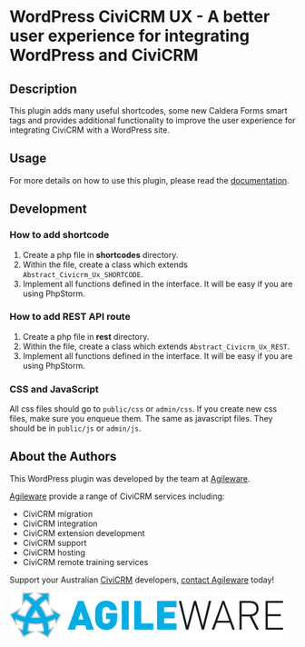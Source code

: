 # WordPress CiviCRM UX - A better user experience for integrating WordPress and CiviCRM

## Description

This plugin adds many useful shortcodes, some new Caldera Forms smart tags and provides additional functionality to improve the user experience for integrating CiviCRM with a WordPress site.


## Usage

For more details on how to use this plugin, please read the [documentation](USAGE.md).

## Development
### How to add shortcode
1. Create a php file in **shortcodes** directory.
1. Within the file, create a class which extends `Abstract_Civicrm_Ux_SHORTCODE`.
1. Implement all functions defined in the interface. It will be easy if you are using PhpStorm.

### How to add REST API route
1. Create a php file in **rest** directory.
1. Within the file, create a class which extends `Abstract_Civicrm_Ux_REST`.
1. Implement all functions defined in the interface. It will be easy if you are using PhpStorm.

### CSS and JavaScript
All css files should go to `public/css` or `admin/css`. If you create new css files, make sure you enqueue them.
The same as javascript files. They should be in `public/js` or `admin/js`.


About the Authors
------

This WordPress plugin was developed by the team at [Agileware](https://agileware.com.au).

[Agileware](https://agileware.com.au) provide a range of CiviCRM services including:

  * CiviCRM migration
  * CiviCRM integration
  * CiviCRM extension development
  * CiviCRM support
  * CiviCRM hosting
  * CiviCRM remote training services

Support your Australian [CiviCRM](https://civicrm.org) developers, [contact Agileware](https://agileware.com.au/contact) today!


![Agileware](logo/agileware-logo.png)
